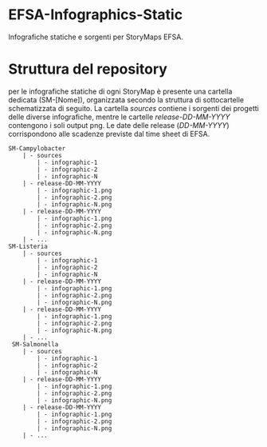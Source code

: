 # EFSA-Infographics-Static
Infografiche statiche e sorgenti per StoryMaps EFSA.

# Struttura del repository

per le infografiche statiche di ogni StoryMap è presente una cartella dedicata (SM-[Nome]), organizzata secondo la struttura di sottocartelle schematizzata di seguito. 
La cartella *sources* contiene i sorgenti dei progetti delle diverse infografiche, mentre le cartelle *release-DD-MM-YYYY* contengono i soli output png. Le date delle release (*DD-MM-YYYY*) corrispondono alle scadenze previste dal time sheet di EFSA.

```
SM-Campylobacter
    | - sources
        | - infographic-1
        | - infographic-2
        | - infographic-N
    | - release-DD-MM-YYYY
        | - infographic-1.png
        | - infographic-2.png
        | - infographic-N.png
    | - release-DD-MM-YYYY
        | - infographic-1.png
        | - infographic-2.png
        | - infographic-N.png
    | - ...
SM-Listeria
    | - sources
        | - infographic-1
        | - infographic-2
        | - infographic-N
    | - release-DD-MM-YYYY
        | - infographic-1.png
        | - infographic-2.png
        | - infographic-N.png
    | - release-DD-MM-YYYY
        | - infographic-1.png
        | - infographic-2.png
        | - infographic-N.png
    | - ...
 SM-Salmonella
    | - sources
        | - infographic-1
        | - infographic-2
        | - infographic-N
    | - release-DD-MM-YYYY
        | - infographic-1.png
        | - infographic-2.png
        | - infographic-N.png
    | - release-DD-MM-YYYY
        | - infographic-1.png
        | - infographic-2.png
        | - infographic-N.png
    | - ...
```

